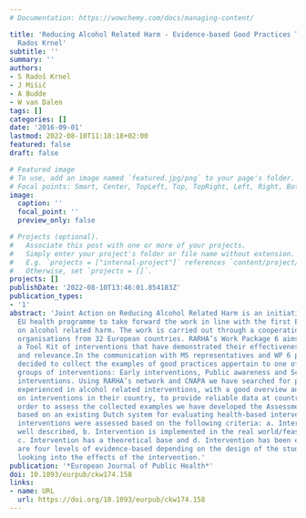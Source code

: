 ```yaml
---
# Documentation: https://wowchemy.com/docs/managing-content/

title: 'Reducing Alcohol Related Harm - Evidence-based Good Practices Tool Kit: Sandra
  Rados Krnel'
subtitle: ''
summary: ''
authors:
- S Radoš Krnel
- J Mišič
- A Budde
- W van Dalen
tags: []
categories: []
date: '2016-09-01'
lastmod: 2022-08-10T11:18:18+02:00
featured: false
draft: false

# Featured image
# To use, add an image named `featured.jpg/png` to your page's folder.
# Focal points: Smart, Center, TopLeft, Top, TopRight, Left, Right, BottomLeft, Bottom, BottomRight.
image:
  caption: ''
  focal_point: ''
  preview_only: false

# Projects (optional).
#   Associate this post with one or more of your projects.
#   Simply enter your project's folder or file name without extension.
#   E.g. `projects = ["internal-project"]` references `content/project/deep-learning/index.md`.
#   Otherwise, set `projects = []`.
projects: []
publishDate: '2022-08-10T13:46:01.854183Z'
publication_types:
- '1'
abstract: 'Joint Action on Reducing Alcohol Related Harm is an initiative under the
  EU health programme to take forward the work in line with the first EU Strategy
  on alcohol related harm. The work is carried out through a cooperation by expert
  organisations from 32 European countries. RARHA’s Work Package 6 aims to present
  a Tool Kit of interventions that have demonstrated their effectiveness, transferability
  and relevance.In the communication with MS representatives and WP 6 partners we
  decided to collect the examples of good practices appertain to one of the three
  groups of interventions: Early interventions, Public awareness and School-based
  interventions. Using RARHA’s network and CNAPA we have searched for professionals
  experienced in alcohol related interventions, with a good overview and knowledge
  on interventions in their country, to provide reliable data at country level. In
  order to assess the collected examples we have developed the Assessment criteria
  based on an existing Dutch system for evaluating health-based interventions. The
  interventions were assessed based on the following criteria: a. Intervention is
  well described, b. Intervention is implemented in the real world/feasible/transferable,
  c. Intervention has a theoretical base and d. Intervention has been evaluated. There
  are four levels of evidence-based depending on the design of the studies that were
  looking into the effects of the intervention.'
publication: '*European Journal of Public Health*'
doi: 10.1093/eurpub/ckw174.158
links:
- name: URL
  url: https://doi.org/10.1093/eurpub/ckw174.158
---
```

